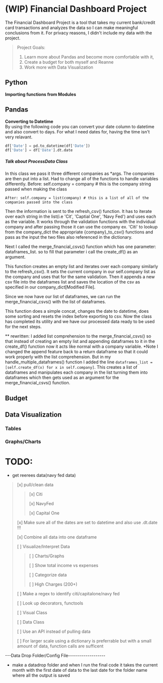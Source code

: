 # (WIP) Financial Dashboard Project

The Financial Dashboard Project is a tool that takes my current bank/credit card transactions and analyzes the data so I can make meaningful conclusions from it. For privacy reasons, I didn't include my data with the project. <br/> 
> Project Goals: 
> 1. Learn more about Pandas and become more comfortable with it, 
> 2. Create a budget for both myself and Reanne
> 3. Work more with Data Visualization



## Python
**Importing functions from Modules**



## Pandas
**Converting to Datetime** <br/>
By using the following code you can convert your date column to datetime and also convert to days. For what I need dates for, having the time isn't very relavant.

```python
df['Date'] = pd.to_datetime(df['Date']) 
df['Date'] = df['Date'].dt.date
```

##### Talk about ProcessData Class
In this class we pass it three different companies as *args.
The companies are then put into a list.
Had to change all of the functions to handle variables differently. 
    Before: self.company = company # this is the company string passed when making the class

    After: self.company = list(company) # this is a list of all of the companies passed into the class

Then the information is sent to the refresh_csv() function. It has to iterate over each string in the list(i.e 'Cit', 'Captial One', 'Navy Fed') and uses each as the variable.
It works through the validation functions with the individual company and after passing those it can use the company ex. 'Citi' to lookup from the company_dict the appropriate {company}_to_csv() functions and pass as the input the two files also referenced in the dictionary.

Next I called the merge_financial_csvs() function which has one parameter: dataframes_list. so to fill that parameter i call the create_df() as an argument.

This function creates an empty list and iterates over each company similarly to the refresh_csv(). It sets the current company in our self.company list as the company and uses that for the same validation. Then it appends a new csv file into the dataframes list and saves the location of the csv as specified in our company_dict[Modified File].

Since we now have our list of dataframes, we can run the merge_financial_csvs() with the list of dataframes. 

This function does a simple concat, changes the date to datetime, does some sorting and resets the index before exporting to csv. Now the class has completed its utility and we have our processed data ready to be used for the next steps.

** rewritten:
I added list comprehension to the merge_financial_csvs() so that instead of creating an empty list and appending dataframes to it in the create_df() function now it acts like normal with a company variable. *Note I changed the append feature back to a return dataframe so that it could work properly with the list comprehension. But in my handle_multiple_dataframes() function I added the line `dataframes_list = [self.create_df(x) for x in self.company]`. This creates a list of dataframes and manipulates each company in the list turning them into dataframes which then gets used as an argument for the merge_financial_csvs() function.
## Budget



## Data Visualization

### Tables


### Graphs/Charts


# TODO:
* get reerees data(navy fed data)

> [x] pull/clean data
>
>>    [x] Citi
>>
>>    [x] NavyFed
>>
>>    [x] Capital One
>
> [x] Make sure all of the dates are set to datetime and also use .dt.date !!!
>
> [x] Combine all data into one dataframe
>
> [ ] Visualize/Interpret Data
>
>>    [ ] Charts/Graphs
>>
>>    [ ] Show total income vs expenses
>>
>>    [ ] Categorize data
>>
>>    [ ] High Charges (200+)
>
> [ ] Make a regex to identify citi/capitalone/navy fed
>
> [ ] Look up decorators, functools
>
> [ ] Visual Class
> 
> [ ] Data Class
>
> [ ] Use an API instead of pulling data
> 
> [ ] For larger scale using a dictionary is preferrable but with a small amount of data, function calls are sufficent

---Data Drop Folder/Config File-------------------
* make a datadrop folder and when I run the final code it takes the current month with the first 
date of data to the last date for the folder name where all the output is saved
